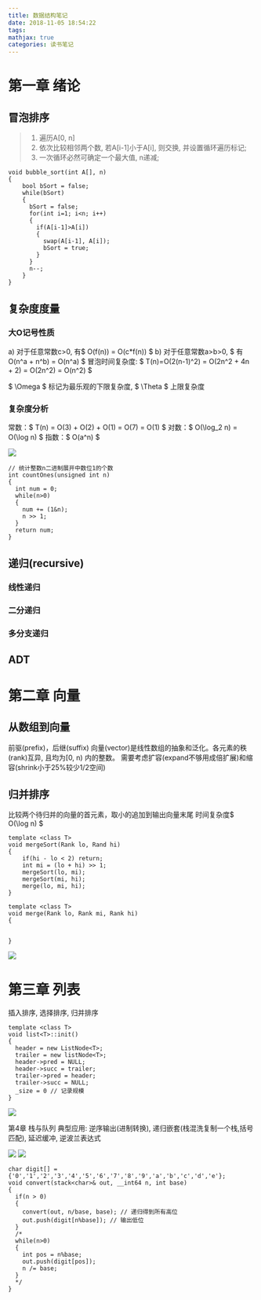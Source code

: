 ```yaml
---
title: 数据结构笔记
date: 2018-11-05 18:54:22
tags:
mathjax: true
categories: 读书笔记
---
```


# 第一章 绪论
## 冒泡排序
> 1. 遍历A[0, n]
> 2. 依次比较相邻两个数, 若A[i-1]小于A[i], 则交换, 并设置循环遍历标记; 
> 3. 一次循环必然可确定一个最大值, n递减;

<!-- more -->

```
void bubble_sort(int A[], n)
{
	bool bSort = false;
	while(bSort)
	{
	  bSort = false;
	  for(int i=1; i<n; i++)
	  {
	    if(A[i-1]>A[i])
		{
		  swap(A[i-1], A[i]);
		  bSort = true;
		}
	  }
	  n--;
	}
}

```

## 复杂度度量
### 大O记号性质
a) 对于任意常数c>0, 有$ O(f(n)) = O(c*f(n)) $
b) 对于任意常数a>b>0, $ 有O(n^a + n^b) = O(n^a) $
冒泡时间复杂度: $ T(n)=O(2(n-1)^2) = O(2n^2 + 4n + 2) = O(2n^2) = O(n^2) $

$ \Omega $ 标记为最乐观的下限复杂度, $ \Theta $ 上限复杂度

### 复杂度分析
常数：$ T(n) = O(3) + O(2) + O(1) = O(7) = O(1) $
对数：$ O(\log_2 n) = O(\log n) $
指数：$ O(a^n) $

![](数据结构笔记/1.png)

```
// 统计整数n二进制展开中数位1的个数
int countOnes(unsigned int n)
{
  int num = 0;
  while(n>0)
  {
    num += (1&n);
	n >> 1;
  }
  return num;
}
```

## 递归(recursive)
### 线性递归


### 二分递归


### 多分支递归

## ADT


# 第二章 向量
## 从数组到向量
前驱(prefix)，后继(suffix)
向量(vector)是线性数组的抽象和泛化。各元素的秩(rank)互异, 且均为[0, n) 内的整数。
需要考虑扩容(expand不够用成倍扩展)和缩容(shrink小于25%较少1/2空间)

## 归并排序
比较两个待归并的向量的首元素，取小的追加到输出向量末尾
时间复杂度$ O(\log n) $
```
template <class T>
void mergeSort(Rank lo, Rand hi)
{
	if(hi - lo < 2) return;
	int mi = (lo + hi) >> 1;
	mergeSort(lo, mi); 
	mergeSort(mi, hi);
	merge(lo, mi, hi);
}

template <class T>
void merge(Rank lo, Rank mi, Rank hi)
{
	
	
}

```
![](数据结构笔记/2.png)

# 第三章 列表
插入排序, 选择排序, 归并排序
```
template <class T>
void list<T>::init()
{
  header = new ListNode<T>;
  trailer = new listNode<T>;
  header->pred = NULL;
  header->succ = trailer;
  trailer->pred = header;
  trailer->succ = NULL;
  _size = 0 // 记录规模
}
```
![](数据结构笔记/3.png)

第4章 栈与队列
典型应用: 逆序输出(进制转换), 递归嵌套(栈混洗复制一个栈,括号匹配), 延迟缓冲, 逆波兰表达式

![](数据结构笔记/4.png)
![](数据结构笔记/5.png)

```
char digit[] = {'0','1','2','3','4','5','6','7','8','9','a','b','c','d','e'};
void convert(stack<char>& out, __int64 n, int base)
{
  if(n > 0)
  {
    convert(out, n/base, base); // 递归得到所有高位
	out.push(digit[n%base]); // 输出低位
  }
  /*
  while(n>0)
  {
    int pos = n%base;
	out.push(digit[pos]);
    n /= base;
  }
  */
}
```



























